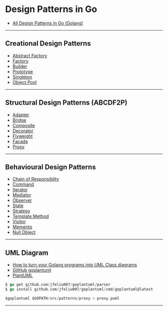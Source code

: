 
# Design Patterns in Go

* [All Design Patterns in Go (Golang)](https://golangbyexample.com/all-design-patterns-golang/)

***

## Creational Design Patterns

* [Abstract Factory](https://github.com/muarshad01/Design_Patterns_Go/blob/master/creational_design_patterns/abstract_factory.md)
* [Factory](https://github.com/muarshad01/Design_Patterns_Go/blob/master/creational_design_patterns/factory.md)
* [Builder]()
* [Prototype]()
* [Singleton](https://github.com/muarshad01/Design_Patterns_Go/blob/singleton/creational_design_patterns/singleton.md)
* [Object Pool]()

***

## Structural Design Patterns (ABCDF2P)

* [Adapter](  https://github.com/muarshad01/Design_Patterns_Go/blob/master/structural_design_patterns/adapter/adapter.md)
* [Bridge](   https://github.com/muarshad01/Design_Patterns_Go/blob/master/structural_design_patterns/bridge/bridge.md)
* [Composite](https://github.com/muarshad01/Design_Patterns_Go/blob/master/structural_design_patterns/composite/composite.md)
* [Decorator](https://github.com/muarshad01/Design_Patterns_Go/blob/master/structural_design_patterns/decorator/decorator.md)
* [Flyweight](https://github.com/muarshad01/Design_Patterns_Go/blob/master/structural_design_patterns/flyweight/flyweight.md)
* [Facade](   https://github.com/muarshad01/Design_Patterns_Go/blob/master/structural_design_patterns/facade/facade.md)
* [Proxy](    https://github.com/muarshad01/Design_Patterns_Go/blob/master/structural_design_patterns/proxy/proxy.md)

***

## Behavioural Design Patterns

* [Chain of Responsiblity]()
* [Command]()
* [Iterator]()
* [Mediator]()
* [Observer]()
* [State]()
* [Strategy]()
* [Template Method]()
* [Visitor]()
* [Memento]()
* [Null Object]()

***

## UML Diagram

* [How to turn your Golang programs into UML Class diagrams](https://www.reddit.com/r/golang/comments/ccc3cd/how_to_turn_your_golang_programs_into_uml_class/)
* [GitHub goplantuml](https://github.com/jfeliu007/goplantuml)
* [PlantUML](https://www.plantuml.com/plantuml/uml/SyfFKj2rKt3CoKnELR1Io4ZDoSa70000)


```go
$ go get github.com/jfeliu007/goplantuml/parser
$ go install github.com/jfeliu007/goplantuml/cmd/goplantuml@latest

$goplantuml $GOPATH/src/patterns/proxy > proxy.puml
```

***
